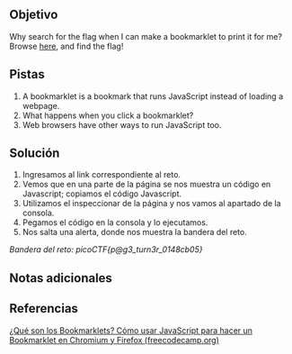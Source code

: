 ## Objetivo
Why search for the flag when I can make a bookmarklet to print it for me? Browse [here](http://titan.picoctf.net:60803/), and find the flag!
## Pistas
1. A bookmarklet is a bookmark that runs JavaScript instead of loading a webpage.
2. What happens when you click a bookmarklet?
3. Web browsers have other ways to run JavaScript too.
## Solución
1. Ingresamos al link correspondiente al reto.
2. Vemos que en una parte de la página se nos muestra un código en Javascript; copiamos el código Javascript.
3. Utilizamos el inspeccionar de la página y nos vamos al apartado de la consola.
4. Pegamos el código en la consola y lo ejecutamos.
5. Nos salta una alerta, donde nos muestra la bandera del reto.

*Bandera del reto: picoCTF{p@g3_turn3r_0148cb05}*
## Notas adicionales

## Referencias
[¿Qué son los Bookmarklets? Cómo usar JavaScript para hacer un Bookmarklet en Chromium y Firefox (freecodecamp.org)](https://www.freecodecamp.org/espanol/news/que-son-los-bookmarklets/) 
